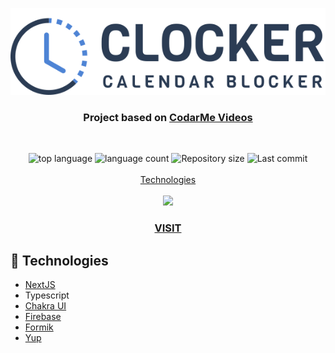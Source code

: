 <p align="center">
  <img src="public/img/logo.svg" alt="Clocker"/>
</p>
<h3 align="center">
  Project based on <a href="https://www.youtube.com/c/CodarMe/videos">CodarMe Videos</a>
</h3>
<br>
<p align="center">

  <img alt="top language" src="https://img.shields.io/github/languages/top/rafashiga/clocker-codarme?style=flat-square">
  <img alt="language count" src="https://img.shields.io/github/languages/count/rafashiga/clocker-codarme?style=flat-square">
  <img alt="Repository size" src="https://img.shields.io/github/repo-size/rafashiga/clocker-codarme?style=flat-square">
  <img alt="Last commit" src="https://img.shields.io/github/last-commit/rafashiga/clocker-codarme?style=flat-square">
  <br>
  <br>
  <a href="#space_invader-technologies">Technologies</a>
  <br>
  <br>
  <img src="./public/img/website.png">
  <br>
  <h3 align="center">
    <a href="" target="_blank">
      <b>VISIT</b>
    </a>
  </h3>
</p>

## :space_invader: Technologies

- [NextJS](https://nextjs.org/)
- Typescript
- [Chakra UI](https://chakra-ui.com/)
- [Firebase](https://firebase.google.com/?hl=pt-br)
- [Formik](https://formik.org/)
- [Yup](https://github.com/jquense/yup)
